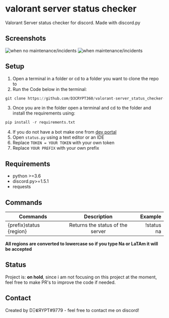 # valorant server status checker

Valorant Server status checker for discord. Made with discord.py

## Screenshots

![when no maintenance/incidents](https://cdn.discordapp.com/attachments/746327425759182908/777797415486357554/unknown.png)
![when maintenance/incidents](https://cdn.discordapp.com/attachments/746327425759182908/777797140956708894/unknown.png)

## Setup
1. Open a terminal in a folder or cd to a folder you want to clone the repo to
2. Run the Code below in the terminal:

```py
git clone https://github.com/D3CRYPT360/valorant-server_status_checker-discord_bot.git
```

3. Once you are in the folder open a terminal and cd to the folder and install the requirements using:
```py
pip install -r requirements.txt
```
4. If you do not have a bot make one from [dev portal](https://discord.com/developers/applications)
5. Open `status.py` using a text editor or an IDE
6. Replace `TOKEN = YOUR TOKEN` with your own token
7. Replace `YOUR PREFIX` with your own prefix

## Requirements
- python >=3.6
- discord.py>=1.5.1
- requests

## Commands
| Commands                | Description                     |Example    |
| ------------------------|:-------------------------------:|----------:|
| {prefix}status {region} | Returns the status of the server| !status na|

**All regions are converted to lowercase so if you type Na or LaTAm it will be accepted**

## Status
Project is: __on hold__, since i am not focusing on this project at the moment, feel free to make PR's to improve the code if needed.

## Contact
Created by DΞ𝕮ЯYPƬ#9779 - feel free to contact me on discord!
